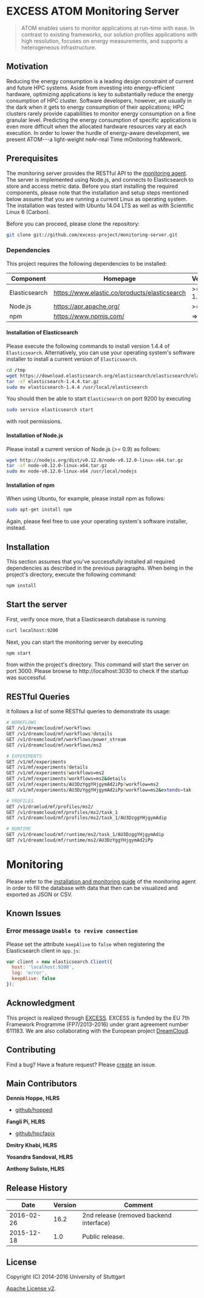 # EXCESS ATOM Monitoring Server

> ATOM enables users to monitor applications at run-time with ease. In contrast to existing frameworks, our solution profiles applications with high resolution, focuses on energy measurements, and supports a heterogeneous infrastructure.


## Motivation
Reducing the energy consumption is a leading design constraint of current and future HPC systems. Aside from investing into energy-efficient hardware, optimizing applications is key to substantially reduce the energy consumption of HPC cluster. Software developers, however, are usually in the dark when it gets to energy consumption of their applications; HPC clusters rarely provide capabilities to monitor energy consumption on a fine granular level. Predicting the energy consumption of specific applications is even more difficult when the allocated hardware resources vary at each execution. In order to lower the hurdle of energy-aware development, we present ATOM---a light-weight neAr-real Time mOnitoring fraMework.


## Prerequisites

The monitoring server provides the RESTful API to the [monitoring agent][agent]. The server is implemented using Node.js, and connects to Elasticsearch to store and access metric data. Before you start installing the required components, please note that the installation and setup steps mentioned below assume that you are running a current Linux as operating system. The installation was tested with Ubuntu 14.04 LTS as well as with Scientific Linux 6 (Carbon).

Before you can proceed, please clone the repository:

```bash
git clone git://github.com/excess-project/monitoring-server.git
```


### Dependencies

This project requires the following dependencies to be installed:

| Component         | Homepage                                           | Version   |
|------------------ |--------------------------------------------------  |---------  |
| Elasticsearch     | https://www.elastic.co/products/elasticsearch      | >= 1.4.4  |
| Node.js           | https://apr.apache.org/                            | >= 0.9    |
| npm               | https://www.npmjs.com/                             | => 1.3.6  |


#### Installation of Elasticsearch

Please execute the following commands to install version 1.4.4 of `Elasticsearch`. Alternatively, you can use your operating system's software installer to install a current version of `Elasticsearch`.

```bash
cd /tmp
wget https://download.elasticsearch.org/elasticsearch/elasticsearch/elasticsearch-1.4.4.tar.gz
tar -xf elasticsearch-1.4.4.tar.gz
sudo mv elasticsearch-1.4.4 /usr/local/elasticsearch
```

You should then be able to start `Elasticsearch` on port 9200 by executing

```bash
sudo service elasticsearch start
```

with root permissions.


#### Installation of Node.js

Please install a current version of Node.js (>= 0.9) as follows:

```bash
wget http://nodejs.org/dist/v0.12.0/node-v0.12.0-linux-x64.tar.gz
tar -xf node-v0.12.0-linux-x64.tar.gz
sudo mv node-v0.12.0-linux-x64 /usr/local/nodejs
```


#### Installation of npm

When using Ubuntu, for example, please install npm as follows:

```bash
sudo apt-get install npm
```


Again, please feel free to use your operating system's software installer, instead.


## Installation

This section assumes that you've successfully installed all required dependencies as described in the previous paragraphs. When being in the project's directory, execute the following command:

```bash
npm install
```


## Start the server

First, verify once more, that a Elasticsearch database is running

```bash
curl localhost:9200
```

Next, you can start the monitoring server by executing

```bash
npm start
```

from within the project's directory. This command will start the server on
port 3000. Please browse to http://localhost:3030 to check if the startup
was successful.


## RESTful Queries

It follows a list of some RESTful queries to demonstrate its usage:

```bash
# WORKFLOWS
GET /v1/dreamcloud/mf/workflows
GET /v1/dreamcloud/mf/workflows?details
GET /v1/dreamcloud/mf/workflows/power_stream
GET /v1/dreamcloud/mf/workflows/ms2

# EXPERIMENTS
GET /v1/mf/experiments
GET /v1/mf/experiments?details
GET /v1/mf/experiments?workflows=ms2
GET /v1/mf/experiments?workflows=ms2&details
GET /v1/mf/experiments/AU3DzYggYHjgymAd2iPp?workflow=ms2
GET /v1/mf/experiments/AU3DzYggYHjgymAd2iPp?workflow=ms2&extends=tak

# PROFILES
GET /v1/dramlud/mf/profiles/ms2/
GET /v1/dreamcloud/mf/profiles/ms2/task_1
GET /v1/dreamcloud/mf/profiles/ms2/task_1/AU3DzggYHjgymAdip

# RUNTIME
GET /v1/dreamcloud/mf/runtime/ms2/task_1/AU3DzggYHjgymAdip
GET /v1/dreamcloud/mf/runtime/ms2/AU3DzYggYHjgymAd2iPp
```

# Monitoring

Please refer to the [installation and monitoring guide][agent] of the monitoring agent in order to fill the database with data that then can be visualized and exported as JSON or CSV.


## Known Issues

### Error message `Unable to revive connection`

Please set the attribute `keepAlive` to `false` when registering the Elasticsearch client in `app.js`:

```javascript
var client = new elasticsearch.Client({
  host: 'localhost:9200',
  log: 'error',
  keepAlive: false
});
```


## Acknowledgment

This project is realized through [EXCESS][excess]. EXCESS is funded by the EU 7th
Framework Programme (FP7/2013-2016) under grant agreement number 611183. We are
also collaborating with the European project [DreamCloud][dreamcloud].


## Contributing
Find a bug? Have a feature request?
Please [create](https://github.com/excess-project/monitoring-server/website/issues) an issue.


## Main Contributors

**Dennis Hoppe, HLRS**
+ [github/hopped](https://github.com/hopped)

**Fangli Pi, HLRS**
+ [github/hpcfapix](https://github.com/hpcfapix)

**Dmitry Khabi, HLRS**

**Yosandra Sandoval, HLRS**

**Anthony Sulisto, HLRS**


## Release History

| Date        | Version | Comment          |
| ----------- | ------- | ---------------- |
| 2016-02-26  | 16.2    | 2nd release (removed backend interface) |
| 2015-12-18  | 1.0     | Public release.  |


## License
Copyright (C) 2014-2016 University of Stuttgart

[Apache License v2](LICENSE).


[agent]: https://github.com/excess-project/monitoring-agent
[excess]: http://www.excess-project.eu
[dreamcloud]: http://www.dreamcloud-project.eu

